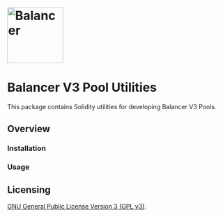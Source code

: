 # <img src="../../logo.svg" alt="Balancer" height="128px">

# Balancer V3 Pool Utilities

This package contains Solidity utilities for developing Balancer V3 Pools.

## Overview

### Installation

### Usage

## Licensing

[GNU General Public License Version 3 (GPL v3)](../../LICENSE).
